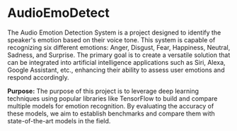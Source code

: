 # AudioEmoDetect
The Audio Emotion Detection System is a project designed to identify the speaker's emotion based on their voice tone. This system is capable of recognizing six different emotions: Anger, Disgust, Fear, Happiness, Neutral, Sadness, and Surprise. The primary goal is to create a versatile solution that can be integrated into artificial intelligence applications such as Siri, Alexa, Google Assistant, etc., enhancing their ability to assess user emotions and respond accordingly.

**Purpose:**
The purpose of this project is to leverage deep learning techniques using popular libraries like TensorFlow to build and compare multiple models for emotion recognition. By evaluating the accuracy of these models, we aim to establish benchmarks and compare them with state-of-the-art models in the field.
